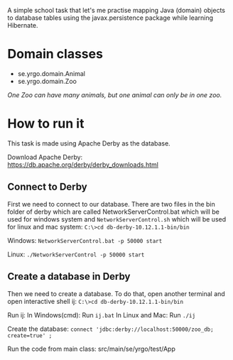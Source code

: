 

A simple school task that let's me practise mapping Java (domain) objects to database tables using the javax.persistence package while learning Hibernate.

# Domain classes
- se.yrgo.domain.Animal
- se.yrgo.domain.Zoo

*One Zoo can have many animals, but one animal can only be in one zoo.*

# How to run it
This task is made using Apache Derby as the database.

Download Apache Derby: https://db.apache.org/derby/derby_downloads.html

## Connect to Derby
First we need to connect to our database. There are two files in the bin folder of derby which are called NetworkServerControl.bat which will be used for windows system and `NetworkServerControl.sh` which will be used for linux and mac system:
`C:\>cd db-derby-10.12.1.1-bin/bin`

Windows:
`NetworkServerControl.bat -p 50000 start`

Linux:
`./NetworkServerControl -p 50000 start`

## Create a database in Derby
Then we need to create a database. To do that, open another terminal and open interactive shell ij:
`C:\>cd db-derby-10.12.1.1-bin/bin`

Run ij:
In Windows(cmd): Run `ij.bat`
In Linux and Mac: Run `./ij`

Create the database:
`connect 'jdbc:derby://localhost:50000/zoo_db; create=true' ;`

Run the code from main class: src/main/se/yrgo/test/App
